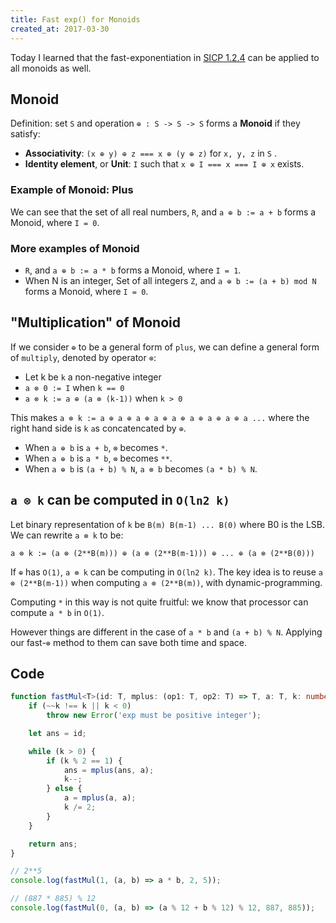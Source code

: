 ```yaml
---
title: Fast exp() for Monoids
created_at: 2017-03-30
---
```


Today I learned that the fast-exponentiation in [SICP 1.2.4](https://mitpress.mit.edu/sicp/full-text/book/book-Z-H-11.html#%_sec_1.2.4) can be applied to all monoids as well.

## Monoid

Definition: set `S` and operation `⊕ : S -> S -> S` forms a **Monoid** if they satisfy:

- **Associativity**: `(x ⊕ y) ⊕ z === x ⊕ (y ⊕ z)` for `x, y, z` in `S` .
- **Identity element**, or **Unit**: `I` such that `x ⊕ I === x === I ⊕ x` exists.

### Example of Monoid: Plus

We can see that the set of all real numbers, `R`, and `a ⊕ b := a + b` forms a Monoid, where `I = 0`.

### More examples of Monoid

- `R`, and `a ⊕ b := a * b` forms a Monoid, where `I = 1`.
- When N is an integer, Set of all integers `Z`, and `a ⊕ b := (a + b) mod N`  forms a Monoid, where `I = 0`.

## "Multiplication" of Monoid

If we consider `⊕` to be a general form of `plus`, we can define a general form of `multiply`, denoted by operator `⊗`:

- Let k be `k` a non-negative integer
- `a ⊗ 0 := I` when `k == 0`
- `a ⊗ k := a ⊕ (a ⊗ (k-1))` when `k > 0`

This makes `a ⊗ k := a ⊕ a ⊕ a ⊕ a ⊕ a ⊕ a ⊕ a ⊕ a ⊕ a ...` where the right hand side is `k` `a`s concatencated by `⊕`.

- When `a ⊕ b` is `a + b`, `⊗` becomes `*`.
- When `a ⊕ b` is `a * b`, `⊗` becomes `**`. 
- When `a ⊕ b` is `(a + b) % N`, `a ⊗ b` becomes `(a * b) % N`. 

## `a ⊗ k` can be computed in `O(ln2 k)`

Let binary representation of `k` be `B(m) B(m-1) ... B(0)` where B0 is the LSB. We can rewrite `a ⊗ k` to be:

`a ⊗ k := (a ⊗ (2**B(m))) ⊕ (a ⊗ (2**B(m-1))) ⊕ ... ⊕ (a ⊗ (2**B(0)))`

If `⊕` has `O(1)`, `a ⊗ k` can be computing in `O(ln2 k)`. The key idea is to reuse `a ⊗ (2**B(m-1))` when computing `a ⊗ (2**B(m))`, with dynamic-programming.

Computing `*` in this way is not quite fruitful: we know that processor can compute `a * b` in `O(1)`.

However things are different in the case of `a * b` and `(a + b) % N`. Applying our fast-`⊗` method to them can save both time and space.

## Code

```ts
function fastMul<T>(id: T, mplus: (op1: T, op2: T) => T, a: T, k: number): T {
    if (~~k !== k || k < 0)
        throw new Error('exp must be positive integer');

    let ans = id;

    while (k > 0) {
        if (k % 2 == 1) {
            ans = mplus(ans, a);
            k--;
        } else {
            a = mplus(a, a);
            k /= 2;
        }
    }

    return ans;
}

// 2**5
console.log(fastMul(1, (a, b) => a * b, 2, 5));

// (887 * 885) % 12
console.log(fastMul(0, (a, b) => (a % 12 + b % 12) % 12, 887, 885));
```